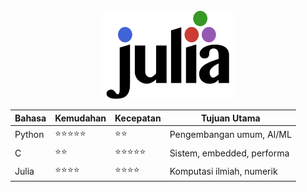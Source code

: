 <a name="logo"/>
<div align="center">
<a href="https://julialang.org/" target="_blank">
<img src="https://raw.githubusercontent.com/JuliaLang/julia/refs/heads/master/doc/src/assets/logo.svg" alt="Julia Logo" width="210" height="142"></img>
</a>

| Bahasa   | Kemudahan | Kecepatan | Tujuan Utama                |
|----------|-----------|-----------|-----------------------------|
| Python   | ⭐⭐⭐⭐⭐   | ⭐⭐       | Pengembangan umum, AI/ML    |
| C        | ⭐⭐       | ⭐⭐⭐⭐⭐   | Sistem, embedded, performa  |
| Julia    | ⭐⭐⭐⭐     | ⭐⭐⭐⭐     | Komputasi ilmiah, numerik   |
